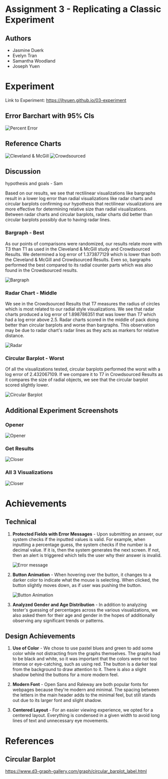 Assignment 3 - Replicating a Classic Experiment  
===

Authors
---
- Jasmine Duerk
- Evelyn Tran
- Samantha Woodland
- Joseph Yuen

Experiment
===
Link to Experiment: https://jhyuen.github.io/03-experiment

## Error Barchart with 95% CIs
![Percent Error](img/PercentError.png)

## Reference Charts
![Cleveland & McGill](img/Cleveland&McGill.png)
![Crowdsourced](img/Crowdsourced.png)

## Discussion
hypothesis and goals - Sam

Based on our results, we see that rectilinear visualizations like bargraphs result in a lower log error than radial visualizations like radar charts and circular barplots confirming our hypothesis that rectilinear visualizations are more effective for determining relative size than radial visualizations. Between radar charts and circular barplots, radar charts did better than circular barplots possibly due to having radar lines.

### Bargraph - Best 
As our points of comparisons were randomized, our results relate more with T3 than T1 as used in the Cleveland & McGill study and Crowdsourced Results. We determined a log error of 1.373877129 which is lower than both the Cleveland & McGill and Crowdsourced Results. Even so, bargraphs performed the best compared to its radial counter parts which was also found in the Crowdsourced results.

![Bargraph](img/screencap3.PNG)

### Radar Chart - Middle 
We see in the Crowdsourced Results that T7 measures the radius of circles which is most related to our radial style visualizations. We see that radar charts produced a log error of 1.898786351 that was lower than T7 which had a log error above 2.5. Radar charts scored in the middle of pack doing better than circular barplots and worse than bargraphs. This observation may be due to radar chart's radar lines as they acts as markers for relative distance. 

![Radar](img/screencap4.PNG)

### Circular Barplot - Worst 
Of all the visualizations tested, circular barplots performed the worst with a log error of 2.432067109. If we compare it to T7 in Crowdsourced Results as it compares the size of radial objects, we see that the circular barplot scored slightly lower. 

![Circular Barplot](img/screencap5.PNG)

## Additional Experiment Screenshots
### Opener
![Opener](img/opener.png)
### Get Results
![Closer](img/closer.png)
### All 3 Visualizations
![Closer](img/screencapcombined.png)


Achievements
===
## Technical
1.  **Protected Fields with Error Messages** - Upon submitting an answer, our system checks if the inputted values is valid. For example, when inputting a percentage guess, the system checks if the number is a decimal value. If it is, then the system generates the next screen. If not, then an alert is triggered which tells the user why their answer is invalid.

    ![Error message](img/error-message.png)

2. **Button Animation** - When hovering over the button, it changes to a darker color to indicate what the mouse is selecting. When clicked, the button slightly moves down, as if user was pushing the button.

    ![Button Animation](img/buttonAnimation.gif)

3. **Analyzed Gender and Age Distribution** - In addition to analyzing tester's guessing of percentages across the various visualizations, we also asked them for their age and gender in the hopes of additionally observing any significant trends or patterns.

## Design Achievements

1. **Use of Color** - We chose to use pastel blues and green to add some color while not distracting from the graphs themselves. The graphs had to be black and white, so it was important that the colors were not too intense or eye-catching, such as using red. The button is a darker teal from the background to draw attention to it. There is also a slight shadow behind the buttons for a more modern feel.

2. **Modern Font** - Open Sans and Raleway are both popular fonts for webpages because they're modern and minimal. The spacing between the letters in the main header adds to the minimal feel, but still stands out due to its larger font and slight shadow.

3. **Centered Layout** - For an easier viewing experience, we opted for a centered layout. Everything is condensed in a given width to avoid long lines of text and unnecessary eye movements.

References
===

## Circular Barplot
https://www.d3-graph-gallery.com/graph/circular_barplot_label.html
